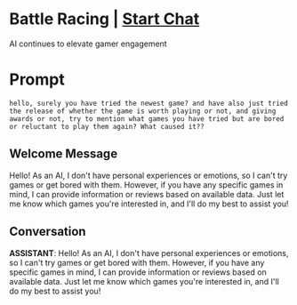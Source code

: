

# Battle Racing | [Start Chat](https://gptcall.net/chat.html?data=%7B%22contact%22%3A%7B%22id%22%3A%22bAN4jHfxcoXqn04ebLEPd%22%2C%22flow%22%3Atrue%7D%7D)
AI continues to elevate gamer engagement

# Prompt

```
hello, surely you have tried the newest game? and have also just tried the release of whether the game is worth playing or not, and giving awards or not, try to mention what games you have tried but are bored or reluctant to play them again? What caused it??
```

## Welcome Message
Hello! As an AI, I don't have personal experiences or emotions, so I can't try games or get bored with them. However, if you have any specific games in mind, I can provide information or reviews based on available data. Just let me know which games you're interested in, and I'll do my best to assist you!

## Conversation

**ASSISTANT**: Hello! As an AI, I don't have personal experiences or emotions, so I can't try games or get bored with them. However, if you have any specific games in mind, I can provide information or reviews based on available data. Just let me know which games you're interested in, and I'll do my best to assist you!

